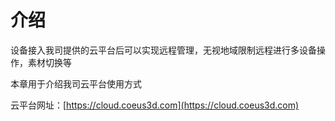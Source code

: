 # 介绍

设备接入我司提供的云平台后可以实现远程管理，无视地域限制远程进行多设备操作，素材切换等

本章用于介绍我司云平台使用方式

云平台网址：[https://cloud.coeus3d.com](https://cloud.coeus3d.com)